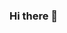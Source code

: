 ### Hi there 👋

<!--
**AndreBarajas/AndreBarajas** is a ✨ _special_ ✨ repository because its `README.md` (this file) appears on your GitHub profile.

Here are some ideas to get you started:

- 🔭 I’m currently working on 
- 🌱 I’m currently learning React.
- 👯 I’m looking to collaborate on ...
- 📫 How to reach me: ...
- ⚡ Fun fact: ...
-->
